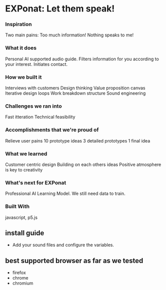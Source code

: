 # EXPonat: Let them speak!

### Inspiration
Two main pains: Too much information! Nothing speaks to me!

### What it does
Personal AI supported audio guide. Filters information for you according to your interest. Initiates contact.

### How we built it
Interviews with customers Design thinking Value proposition canvas Iterative design loops Work breakdown structure
Sound engineering

### Challenges we ran into
Fast itteration Technical feasibility

### Accomplishments that we're proud of
Relieve user pains 10 prototype ideas 3 detailed prototypes 1 final idea

### What we learned
Customer centric design Building on each others ideas Positive atmosphere is key to creativity

### What's next for EXPonat
Professional AI Learning Model. We still need data to train.

### Built With
javascript, p5.js

## install guide
- Add your sound files and configure the variables.

## best supported browser as far as we tested
- firefox
- chrome
- chromium
